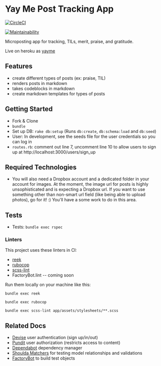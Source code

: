 # Yay Me Post Tracking App

[![CircleCI](https://circleci.com/gh/lortza/yayme.svg?style=svg)](https://circleci.com/gh/lortza/yayme)

[![Maintainability](https://api.codeclimate.com/v1/badges/5900dd05417f73a806a7/maintainability)](https://codeclimate.com/github/lortza/yayme/maintainability)

Microposting app for tracking, TILs, merit, praise, and gratitude.

Live on heroku as [yayme](http://yay-me.herokuapp.com)

## Features

* create different types of posts (ex: praise, TIL)
* renders posts in markdown
* takes codeblocks in markdown
* create markdown templates for types of posts

## Getting Started

* Fork & Clone
* `bundle`
* Set up DB: `rake db:setup` (Runs `db:create`, `db:schema:load` and `db:seed`)
* User: In development, see the seeds file for the user credentials so you can log in
* `routes.rb`: comment out line 7, uncomment line 10 to allow users to sign up at http://localhost:3000/users/sign_up

## Required Technologies
* You will also need a Dropbox account and a dedicated folder in your account for images. At the moment, the image url for posts is highly unsophisticated and is expecting a Dropbox url. If you want to use something other than non-smart url field (like being able to upload photos), go for it! :) You'll have a some work to do in this area.

## Tests
* Tests: `bundle exec rspec`

### Linters
This project uses these linters in CI:
* [reek](https://github.com/troessner/reek)
* [rubocop](https://github.com/rubocop-hq/rubocop)
* [scss-lint](https://github.com/sds/scss-lint)
* FactoryBot.lint -- coming soon

Run them locally on your machine like this:
```
bundle exec reek

bundle exec rubocop

bundle exec scss-lint app/assets/stylesheets/**.scss
```

## Related Docs
* [Devise](https://github.com/plataformatec/devise) user authentication (sign up/in/out)
* [Pundit](https://github.com/varvet/pundit) user authorization (restricts access to content)
* [Dependabot](https://app.dependabot.com/accounts/lortza/) dependency manager
* [Shoulda Matchers](https://github.com/thoughtbot/shoulda-matchers) for testing model relationships and validations
* [FactoryBot](https://github.com/thoughtbot/factory_bot/blob/master/GETTING_STARTED.md) to build test objects

